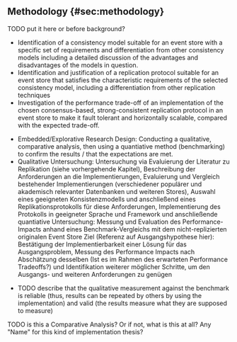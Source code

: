 ## Methodology {#sec:methodology}

TODO put it here or before background?


<!-- See https://www.indeed.com/career-advice/career-development/how-to-write-a-methodology -->

<!-- Restate your thesis or research problem -->
- Identification of a consistency model suitable for an event store with a specific set of requirements and differentiation from other consistency models including a detailed discussion of the advantages and disadvantages of the models in question.
- Identification and justification of a replication protocol suitable for an event store that satisfies the characteristic requirements of the selected consistency model, including a differentiation from other replication techniques
- Investigation of the performance trade-off of an implementation of the chosen consensus-based, strong-consistent replication protocol in an event store to make it fault tolerant and horizontally scalable, compared with the expected trade-off.
<!-- Explain the approach you chose; Describe how you collected the data you used -->
- Embedded/Explorative Research Design: Conducting a qualitative, comparative analysis, then using a quantiative method (benchmarking) to confirm the results / that the expectations are met.
- Qualitative Untersuchung: Untersuchung via Evaluierung der Literatur zu Replikation (siehe vorhergehende Kapitel), Beschreibung der Anforderungen an die Implementierungen, Evaluierung und Vergleich bestehender Implementierungen (verschiedener populärer und akademisch relevanter Datenbanken und weiteren Stores), Auswahl eines geeigneten Konsistenzmodells und anschließend eines Replikationsprotokolls für diese Anforderungen, Implementierung des Protokolls in geeigneter Sprache und Framework und anschließende quantiative Untersuchung: Messung und Evaluation des Performance-Impacts anhand eines Benchmark-Vergleichs mit dem nicht-replizierten originalen Event Store
Ziel (Referenz auf Ausgangshypothese hier): Bestätigung der Implementierbarkeit einer Lösung für das Ausgangsproblem, Messung des Performance Impacts nach Abschätzung desselben (Ist es im Rahmen des erwarteten Performance Tradeoffs?) und Identifikation weiterer möglicher Schritte, um den Ausgangs- und weiteren Anforderungen zu genügen

<!-- Evaluate and justify the methodological choices you made
Describe the criteria you used in choosing your approach to your research. List any potential weaknesses in your methodology and present evidence supporting your choice. Include a brief evaluation of other methodology you might have chosen. -->
- TODO describe that the qualitative measurement against the benchmark is reliable (thus, results can be repeated by others by using the implementation) and valid (the results measure what they are supposed to measure)

<!-- Discuss any obstacles and their solutions
Outline any obstacles you encountered in your research and list how you overcame them. The problem-solving skills you present in this section strengthen the validity of your research with readers. -->

<!-- Cite all sources you used to determine your choice of methodology
The final section of your methodology references the sources you used when determining your overall methodology. This reinforces the validity of your research. -->

TODO is this a Comparative Analysis? Or if not, what is this at all? Any "Name" for this kind of implementation thesis?
